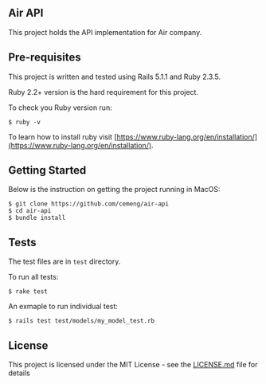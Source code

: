 ## Air API

This project holds the API implementation for Air company.

## Pre-requisites

This project is written and tested using Rails 5.1.1 and Ruby 2.3.5.

Ruby 2.2+ version is the hard requirement for this project.

To check you Ruby version run:

```
$ ruby -v
```

To learn how to install ruby visit [https://www.ruby-lang.org/en/installation/](https://www.ruby-lang.org/en/installation/).

## Getting Started

Below is the instruction on getting the project running in MacOS:

```
$ git clone https://github.com/cemeng/air-api
$ cd air-api
$ bundle install
```

## Tests

The test files are in ```test``` directory.

To run all tests:

```
$ rake test
```

An exmaple to run individual test:

```
$ rails test test/models/my_model_test.rb
```
## License

This project is licensed under the MIT License - see the [LICENSE.md](LICENSE.md) file for details
